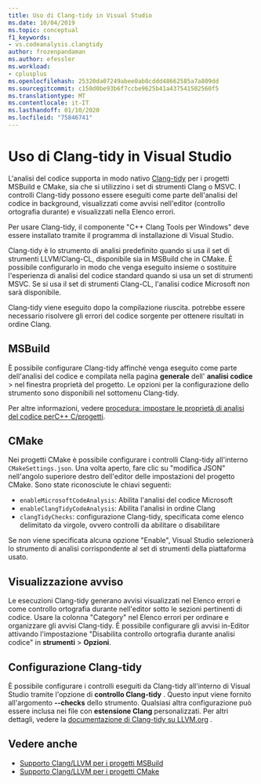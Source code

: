 ```yaml
---
title: Uso di Clang-tidy in Visual Studio
ms.date: 10/04/2019
ms.topic: conceptual
f1_keywords:
- vs.codeanalysis.clangtidy
author: frozenpandaman
ms.author: efessler
ms.workload:
- cplusplus
ms.openlocfilehash: 25320da07249abee0ab0cddd48662585a7a809dd
ms.sourcegitcommit: c150d0be93b6f7ccbe9625b41a437541502560f5
ms.translationtype: MT
ms.contentlocale: it-IT
ms.lasthandoff: 01/10/2020
ms.locfileid: "75846741"
---
```

# <a name="using-clang-tidy-in-visual-studio"></a>Uso di Clang-tidy in Visual Studio

L'analisi del codice supporta in modo nativo [Clang-tidy](https://clang.llvm.org/extra/clang-tidy/) per i progetti MSBuild e CMake, sia che si utilizzino i set di strumenti Clang o MSVC. I controlli Clang-tidy possono essere eseguiti come parte dell'analisi del codice in background, visualizzati come avvisi nell'editor (controllo ortografia durante) e visualizzati nella Elenco errori.

Per usare Clang-tidy, il componente "C++ Clang Tools per Windows" deve essere installato tramite il programma di installazione di Visual Studio.

Clang-tidy è lo strumento di analisi predefinito quando si usa il set di strumenti LLVM/Clang-CL, disponibile sia in MSBuild che in CMake. È possibile configurarlo in modo che venga eseguito insieme o sostituire l'esperienza di analisi del codice standard quando si usa un set di strumenti MSVC. Se si usa il set di strumenti Clang-CL, l'analisi codice Microsoft non sarà disponibile.

Clang-tidy viene eseguito dopo la compilazione riuscita. potrebbe essere necessario risolvere gli errori del codice sorgente per ottenere risultati in ordine Clang.


## <a name="msbuild"></a>MSBuild

È possibile configurare Clang-tidy affinché venga eseguito come parte dell'analisi del codice e compilata nella pagina **generale** dell' **analisi codice** > nel finestra proprietà del progetto. Le opzioni per la configurazione dello strumento sono disponibili nel sottomenu Clang-tidy.

Per altre informazioni, vedere [procedura: impostare le proprietà di analisi del codice perC++ C/progetti](../code-quality/how-to-set-code-analysis-properties-for-c-cpp-projects.md).

## <a name="cmake"></a>CMake

Nei progetti CMake è possibile configurare i controlli Clang-tidy all'interno `CMakeSettings.json`. Una volta aperto, fare clic su "modifica JSON" nell'angolo superiore destro dell'editor delle impostazioni del progetto CMake. Sono state riconosciute le chiavi seguenti:

- `enableMicrosoftCodeAnalysis`: Abilita l'analisi del codice Microsoft
- `enableClangTidyCodeAnalysis`: Abilita l'analisi in ordine Clang
- `clangTidyChecks`: configurazione Clang-tidy, specificata come elenco delimitato da virgole, ovvero controlli da abilitare o disabilitare

Se non viene specificata alcuna opzione "Enable", Visual Studio selezionerà lo strumento di analisi corrispondente al set di strumenti della piattaforma usato.

## <a name="warning-display"></a>Visualizzazione avviso

Le esecuzioni Clang-tidy generano avvisi visualizzati nel Elenco errori e come controllo ortografia durante nell'editor sotto le sezioni pertinenti di codice. Usare la colonna "Category" nel Elenco errori per ordinare e organizzare gli avvisi Clang-tidy. È possibile configurare gli avvisi in-Editor attivando l'impostazione "Disabilita controllo ortografia durante analisi codice" in **strumenti** > **Opzioni**.

## <a name="clang-tidy-configuration"></a>Configurazione Clang-tidy

È possibile configurare i controlli eseguiti da Clang-tidy all'interno di Visual Studio tramite l'opzione di **controllo Clang-tidy** . Questo input viene fornito all'argomento **--checks** dello strumento. Qualsiasi altra configurazione può essere inclusa nei file con **estensione Clang** personalizzati. Per altri dettagli, vedere la [documentazione di Clang-tidy su LLVM.org](https://clang.llvm.org/extra/clang-tidy/) .

## <a name="see-also"></a>Vedere anche

- [Supporto Clang/LLVM per i progetti MSBuild](https://devblogs.microsoft.com/cppblog/clang-llvm-support-for-msbuild-projects/)
- [Supporto Clang/LLVM per i progetti CMake](https://devblogs.microsoft.com/cppblog/visual-studio-cmake-support-clang-llvm-cmake-3-14-vcpkg-and-performance-improvements/)
